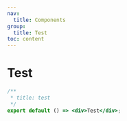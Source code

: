 ```yaml
---
nav:
  title: Components
group:
  title: Test
toc: content
---
```


# Test

```jsx
/**
 * title: test
 */
export default () => <div>Test</div>;
```
